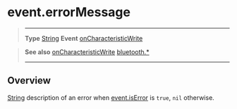 # event.errorMessage

> --------------------- ------------------------------------------------------------------------------------------
> __Type__              [String](https://docs.coronalabs.com/api/type/String.html)
> __Event__             [onCharacteristicWrite](/plugin/bluetooth/type/Gatt/event/onCharacteristicWrite/)


> __See also__          [onCharacteristicWrite](/plugin/bluetooth/type/Gatt/event/onCharacteristicWrite/)
>						[bluetooth.*](/plugin/bluetooth/)
> --------------------- ------------------------------------------------------------------------------------------

## Overview

[String](https://docs.coronalabs.com/api/type/String.html) description of an error when [event.isError](/plugin/bluetooth/type/Gatt/event/onCharacteristicWrite/isError) is `true`, `nil` otherwise.